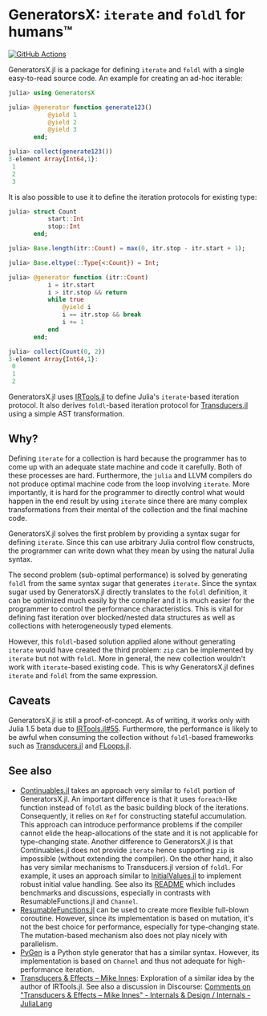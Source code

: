 # GeneratorsX: `iterate` and `foldl` for humans™

[![GitHub Actions](https://github.com/JuliaFolds/GeneratorsX.jl/workflows/Run%20tests/badge.svg)](https://github.com/JuliaFolds/GeneratorsX.jl/actions?query=workflow%3A%22Run+tests%22)

GeneratorsX.jl is a package for defining `iterate` and `foldl` with a
single easy-to-read source code.  An example for creating an ad-hoc
iterable:

```julia
julia> using GeneratorsX

julia> @generator function generate123()
           @yield 1
           @yield 2
           @yield 3
       end;

julia> collect(generate123())
3-element Array{Int64,1}:
 1
 2
 3
```

It is also possible to use it to define the iteration protocols for
existing type:

```julia
julia> struct Count
           start::Int
           stop::Int
       end;

julia> Base.length(itr::Count) = max(0, itr.stop - itr.start + 1);

julia> Base.eltype(::Type{<:Count}) = Int;

julia> @generator function (itr::Count)
           i = itr.start
           i > itr.stop && return
           while true
               @yield i
               i == itr.stop && break
               i += 1
           end
       end;

julia> collect(Count(0, 2))
3-element Array{Int64,1}:
 0
 1
 2
```

GeneratorsX.jl uses
[IRTools.jl](https://github.com/MikeInnes/IRTools.jl) to define
Julia's `iterate`-based iteration protocol.  It also derives
`foldl`-based iteration protocol for
[Transducers.jl](https://github.com/tkf/Transducers.jl) using a simple
AST transformation.

## Why?

Defining `iterate` for a collection is hard because the programmer has
to come up with an adequate state machine and code it carefully.  Both
of these processes are hard.  Furthermore, the `julia` and LLVM
compilers do not produce optimal machine code from the loop involving
`iterate`.  More importantly, it is hard for the programmer to
directly control what would happen in the end result by using
`iterate` since there are many complex transformations from their
mental of the collection and the final machine code.

GeneratorsX.jl solves the first problem by providing a syntax sugar
for defining `iterate`.  Since this can use arbitrary Julia control
flow constructs, the programmer can write down what they mean by using
the natural Julia syntax.

The second problem (sub-optimal performance) is solved by generating
`foldl` from the same syntax sugar that generates `iterate`.  Since
the syntax sugar used by GeneratorsX.jl directly translates to the
`foldl` definition, it can be optimized much easily by the compiler
and it is much easier for the programmer to control the performance
characteristics.  This is vital for defining fast iteration over
blocked/nested data structures as well as collections with
heterogeneously typed elements.

However, this `foldl`-based solution applied alone without generating
`iterate` would have created the third problem: `zip` can be
implemented by `iterate` but not with `foldl`.  More in general, the
new collection wouldn't work with `iterate`-based existing code.  This
is why GeneratorsX.jl defines `iterate` and `foldl` from the same
expression.

## Caveats

GeneratorsX.jl is still a proof-of-concept.  As of writing, it works
only with Julia 1.5 beta due to
[IRTools.jl#55](https://github.com/MikeInnes/IRTools.jl/issues/55).
Furthermore, the performance is likely to be awful when consuming the
collection without `foldl`-based frameworks such as
[Transducers.jl](https://github.com/JuliaFolds/Transducers.jl) and
[FLoops.jl](https://github.com/JuliaFolds/FLoops.jl).

## See also

* [Continuables.jl](https://github.com/schlichtanders/Continuables.jl)
  takes an approach very similar to `foldl` portion of GeneratorsX.jl.
  An important difference is that it uses `foreach`-like function
  instead of `foldl` as the basic building block of the iterations.
  Consequently, it relies on `Ref` for constructing stateful
  accumulation.  This approach can introduce performance problems if
  the compiler cannot elide the heap-allocations of the state and it
  is not applicable for type-changing state.  Another difference to
  GeneratorsX.jl is that Continuables.jl does not provide `iterate`
  hence supporting `zip` is impossible (without extending the
  compiler).  On the other hand, it also has very similar mechanisms
  to Transducers.jl version of `foldl`.  For example, it uses an
  approach similar to
  [InitialValues.jl](https://github.com/JuliaFolds/InitialValues.jl)
  to implement robust initial value handling.  See also its
  [README](https://github.com/schlichtanders/Continuables.jl/blob/master/README.md)
  which includes benchmarks and discussions, especially in contrasts
  with ResumableFunctions.jl and `Channel`.
* [ResumableFunctions.jl](https://github.com/BenLauwens/ResumableFunctions.jl)
  can be used to create more flexible full-blown coroutine.  However,
  since its implementation is based on mutation, it's not the best
  choice for performance, especially for type-changing state.  The
  mutation-based mechanism also does not play nicely with parallelism.
* [PyGen](https://discourse.julialang.org/t/pygen-python-style-generators/3451)
  is a Python style generator that has a similar syntax.  However, its
  implementation is based on `Channel` and thus not adequate for
  high-performance iteration.
* [Transducers & Effects – Mike Innes](http://mikeinnes.github.io/2020/06/12/transducers.html):
  Exploration of a similar idea by the author of IRTools.jl.
  See also a discussion in Discourse:
  [Comments on "Transducers & Effects – Mike Innes" - Internals & Design / Internals - JuliaLang](https://discourse.julialang.org/t/comments-on-transducers-effects-mike-innes/41353)
